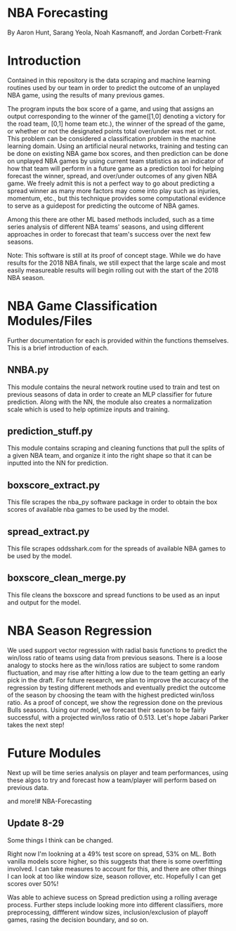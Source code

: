 NBA Forecasting
===============

By Aaron Hunt, Sarang Yeola, Noah Kasmanoff, and Jordan Corbett-Frank



Introduction
============

Contained in this repository is the data scraping and machine learning routines used by our team in order to predict the outcome of an unplayed NBA game, using the results of many previous games. 

The program inputs the box score of a game, and using that assigns an output corresponding to the winner of the game([1,0] denoting a victory for the road team, [0,1] home team etc.), the winner of the spread of the game, or whether or not the designated points total over/under was met or not. This problem can be considered a classification problem in the machine learning domain. Using an artificial neural networks, training and testing can be done on existing NBA game box scores, and then prediction can be done on unplayed NBA games by using current team statistics as an indicator of how that team will perform in a future game as a prediction tool for helping forecast the winner, spread, and over/under outcomes of any given NBA game. We freely admit this is not a perfect way to go about predicting a spread winner as many more factors may come into play such as injuries, momentum, etc., but this technique provides some computational evidence to serve as a guidepost for predicting the outcome of NBA games. 

Among this there are other ML based methods included, such as a time series analysis of different NBA teams' seasons, and using different approaches in order to forecast that team's success over the next few seasons. 

Note: This software is still at its proof of concept stage. While we do have results for the 2018 NBA finals, we still expect that the large scale and most easily measureable results will begin rolling out with the start of the 2018 NBA season. 


NBA Game Classification Modules/Files
=====================================

Further documentation for each is provided within the functions themselves. This is a brief introduction of each. 

NNBA.py
-------
This module contains the neural network routine used to train and test on previous seasons of data in order to create an MLP classifier for future prediction. Along with the NN, the module also creates a normalization scale which is used to help optimize inputs and training.

prediction_stuff.py
-------------------
This module contains scraping and cleaning functions that pull the splits of a given NBA team, and organize it into the right shape so that it can be inputted into the NN for prediction. 

boxscore_extract.py
-------------------
This file scrapes the nba_py software package in order to obtain the box scores of available nba games to be used by the model. 

spread_extract.py
-----------------
This file scrapes oddsshark.com for the spreads of available NBA games to be used by the model. 

boxscore_clean_merge.py
-----------------------
This file cleans the boxscore and spread functions to be used as an input and output for the model. 



NBA Season Regression
=====================


We used support vector regression with radial basis functions to predict the win/loss ratio of teams using data from previous seasons. There is a loose analogy to stocks here as the win/loss ratios are subject to some random fluctuation, and may rise after hitting a low due to the team getting an early pick in the draft.
For future research, we plan to improve the accuracy of the regression by testing different methods and eventually predict the outcome of the season by choosing the team with the highest predicted win/loss ratio. As a proof of concept, we show the regression done on the previous Bulls seasons. Using our model, we forecast their season to be fairly successful, with a projected win/loss ratio of 0.513. Let's hope Jabari Parker takes the next step! 


Future Modules
===============

Next up will be time series analysis on player and team performances, using these algos to try and forecast how a team/player will perform based on previous data. 




and more!# NBA-Forecasting



Update 8-29
------------


Some things I think can be changed. 

Right now I'm lookning at a 49% test score on spread, 53% on ML. Both vanilla models score higher, so this suggests that there is some overfitting involved. I can take measures to account for this, and there are other things I can look at too like window size, season rollover, etc. Hopefully I can get scores over 50%!



Was able to achieve sucess on Spread prediction using a rolling average process. Further steps include looking more into different classifiers, more preprocessing, diffferent window sizes, inclusion/exclusion of playoff games, rasing the decision boundary, and so on. 
